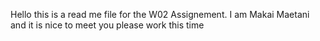 Hello this is a read me file for the W02 Assignement. I am Makai Maetani and it is nice to meet you please work this time
